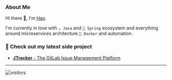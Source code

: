 ### About Me

Hi there 👋, I'm [Hao](https://github.com/yhao3/yhao3).

I'm currently in love with `☕ Java`  and `🍃 Spring` ecosystem and everything around microservices architecture `🐳 Docker` and automation.
<p align="left">

</p>

### 🚀 Check out my latest side project

- [**JTracker** - The GitLab Issue Management Platform](https://jtracker.onrender.com/)

---

![visitors](https://visitor-badge.laobi.icu/badge?page_id=yhao3.yhao3)
